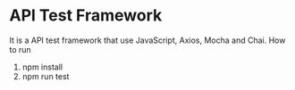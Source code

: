 # API Test Framework 
It is a API test framework that use JavaScript, Axios, Mocha and Chai.
How to run
1. npm install
2. npm run test